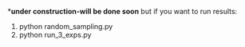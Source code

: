***under construction-will be done soon** 
but if you want to run results:
1) python random_sampling.py
2) python run_3_exps.py
